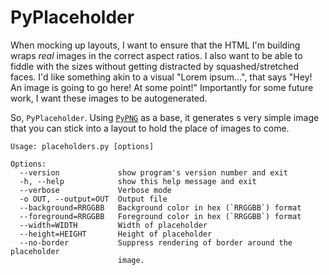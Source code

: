 PyPlaceholder
=============

When mocking up layouts, I want to ensure that the HTML I'm building wraps
_real_ images in the correct aspect ratios.  I also want to be able to fiddle
with the sizes without getting distracted by squashed/stretched faces.  I'd
like something akin to a visual "Lorem ipsum...", that says "Hey!  An image
is going to go here!  At some point!"  Importantly for some future work, I
want these images to be autogenerated.

So, `PyPlaceholder`.  Using [`PyPNG`][pypng] as a base, it generates s very
simple image that you can stick into a layout to hold the place of images 
to come.

    Usage: placeholders.py [options]

    Options:
      --version             show program's version number and exit
      -h, --help            show this help message and exit
      --verbose             Verbose mode
      -o OUT, --output=OUT  Output file
      --background=RRGGBB   Background color in hex (`RRGGBB`) format
      --foreground=RRGGBB   Foreground color in hex (`RRGGBB`) format
      --width=WIDTH         Width of placeholder
      --height=HEIGHT       Height of placeholder
      --no-border           Suppress rendering of border around the placeholder
                            image.

[pypng]: http://pypng.googlecode.com/svn/trunk/code/png.py
